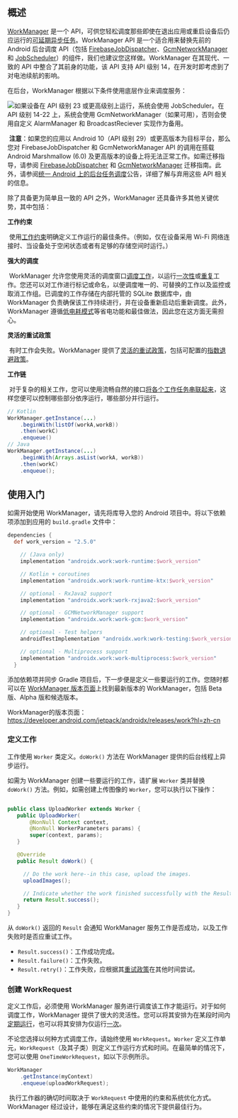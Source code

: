 ## 概述

[WorkManager](https://developer.android.com/reference/androidx/work/WorkManager?hl=zh-cn) 是一个 API，可供您轻松调度那些即使在退出应用或重启设备后仍应运行的[可延期异步任务](https://developer.android.com/topic/libraries/architecture/workmanager?hl=zh-cn#deferrable)。WorkManager API 是一个适合用来替换先前的 Android 后台调度 API（包括 [FirebaseJobDispatcher](https://developer.android.com/topic/libraries/architecture/workmanager/migrating-fb?hl=zh-cn)、[GcmNetworkManager](https://developer.android.com/topic/libraries/architecture/workmanager/migrating-gcm?hl=zh-cn) 和 [JobScheduler](https://developer.android.com/reference/android/app/job/JobScheduler?hl=zh-cn)）的组件，我们也建议您这样做。WorkManager 在其现代、一致的 API 中整合了其前身的功能，该 API 支持 API 级别 14，在开发时即考虑到了对电池续航的影响。

在后台，WorkManager 根据以下条件使用底层作业来调度服务：

![如果设备在 API 级别 23 或更高级别上运行，系统会使用 JobScheduler。在 API 级别 14-22 上，系统会使用 GcmNetworkManager（如果可用），否则会使用自定义 AlarmManager 和 BroadcastReciever 实现作为备用。](https://gitee.com/frewen1225/ImageUploader/raw/master/img/20210611072225.png)



​		**注意**：如果您的应用以 Android 10（API 级别 29）或更高版本为目标平台，那么您对 FirebaseJobDispatcher 和 GcmNetworkManager API 的调用在搭载 Android Marshmallow (6.0) 及更高版本的设备上将无法正常工作。如需迁移指导，请参阅 [FirebaseJobDispatcher](https://developer.android.com/topic/libraries/architecture/workmanager/migrating-fb?hl=zh-cn) 和 [GcmNetworkManager](https://developer.android.com/topic/libraries/architecture/workmanager/migrating-gcm?hl=zh-cn) 迁移指南。此外，请参阅[统一 Android 上的后台任务调度](https://android-developers.googleblog.com/2019/11/unifying-background-task-scheduling-on.html)公告，详细了解与弃用这些 API 相关的信息。

除了具备更为简单且一致的 API 之外，WorkManager 还具备许多其他关键优势，其中包括：

**工作约束**

​		使用[工作约束](https://developer.android.com/topic/libraries/architecture/workmanager/how-to/define-work?hl=zh-cn#constraints)明确定义工作运行的最佳条件。（例如，仅在设备采用 Wi-Fi 网络连接时、当设备处于空闲状态或者有足够的存储空间时运行。）

**强大的调度**

​		WorkManager 允许您使用灵活的调度窗口[调度工作](https://developer.android.com/topic/libraries/architecture/workmanager/how-to/define-work?hl=zh-cn)，以运行[一次性](https://developer.android.com/reference/androidx/work/OneTimeWorkRequest?hl=zh-cn)或[重复](https://developer.android.com/reference/androidx/work/PeriodicWorkRequest?hl=zh-cn)工作。您还可以对工作进行标记或命名，以便调度唯一的、可替换的工作以及监控或取消工作组。已调度的工作存储在内部托管的 SQLite 数据库中，由 WorkManager 负责确保该工作持续进行，并在设备重新启动后重新调度。此外，WorkManager 遵循[低电耗模式](https://developer.android.com/training/monitoring-device-state/doze-standby?hl=zh-cn)等省电功能和最佳做法，因此您在这方面无需担心。

**灵活的重试政策**

​		有时工作会失败。WorkManager 提供了[灵活的重试政策](https://developer.android.com/topic/libraries/architecture/workmanager/how-to/define-work?hl=zh-cn#retries_backoff)，包括可配置的[指数退避政策](https://developer.android.com/reference/androidx/work/BackoffPolicy?hl=zh-cn)。

**工作链**

​		对于复杂的相关工作，您可以使用流畅自然的接口[将各个工作任务串联起来](https://developer.android.com/topic/libraries/architecture/workmanager/how-to/chain-work?hl=zh-cn)，这样您便可以控制哪些部分依序运行，哪些部分并行运行。



```java
// Kotlin
WorkManager.getInstance(...)
    .beginWith(listOf(workA,workB))
    .then(workC)
    .enqueue()
// Java
WorkManager.getInstance(...)
    .beginWith(Arrays.asList(workA, workB))
    .then(workC)
    .enqueue();
```



## 使用入门

如需开始使用 WorkManager，请先将库导入您的 Android 项目中。将以下依赖项添加到应用的 `build.gradle` 文件中：

```groovy
dependencies {
  def work_version = "2.5.0"

    // (Java only)
    implementation "androidx.work:work-runtime:$work_version"

    // Kotlin + coroutines
    implementation "androidx.work:work-runtime-ktx:$work_version"

    // optional - RxJava2 support
    implementation "androidx.work:work-rxjava2:$work_version"

    // optional - GCMNetworkManager support
    implementation "androidx.work:work-gcm:$work_version"

    // optional - Test helpers
    androidTestImplementation "androidx.work:work-testing:$work_version"

    // optional - Multiprocess support
    implementation "androidx.work:work-multiprocess:$work_version"
  }
```

添加依赖项并同步 Gradle 项目后，下一步便是定义一些要运行的工作。您随时都可以在 [WorkManager 版本页面](https://developer.android.com/jetpack/androidx/releases/work?hl=zh-cn)上找到最新版本的 WorkManager，包括 Beta 版、Alpha 版和候选版本。

WorkManager的版本页面：https://developer.android.com/jetpack/androidx/releases/work?hl=zh-cn

### 定义工作

工作使用 `Worker` 类定义。`doWork()` 方法在 WorkManager 提供的后台线程上异步运行。

如需为 WorkManager 创建一些要运行的工作，请扩展 `Worker` 类并替换 `doWork()` 方法。例如，如需创建上传图像的 `Worker`，您可以执行以下操作：

```java

public class UploadWorker extends Worker {
   public UploadWorker(
       @NonNull Context context,
       @NonNull WorkerParameters params) {
       super(context, params);
   }

   @Override
   public Result doWork() {

     // Do the work here--in this case, upload the images.
     uploadImages();

     // Indicate whether the work finished successfully with the Result
     return Result.success();
   }
}
```

从 `doWork()` 返回的 `Result` 会通知 WorkManager 服务工作是否成功，以及工作失败时是否应重试工作。

- `Result.success()`：工作成功完成。
- `Result.failure()`：工作失败。
- `Result.retry()`：工作失败，应根据其[重试政策](https://developer.android.com/topic/libraries/architecture/workmanager/how-to/define-work?hl=zh-cn#retries_backoff)在其他时间尝试。

### 创建 WorkRequest

定义工作后，必须使用 WorkManager 服务进行调度该工作才能运行。对于如何调度工作，WorkManager 提供了很大的灵活性。您可以将其安排为在某段时间内[定期运行](https://developer.android.com/topic/libraries/architecture/workmanager/how-to/define-work?hl=zh-cn#schedule_periodic_work)，也可以将其安排为仅运行[一次](https://developer.android.com/topic/libraries/architecture/workmanager/how-to/define-work?hl=zh-cn#constraints)。

不论您选择以何种方式调度工作，请始终使用 `WorkRequest`。`Worker` 定义工作单元，`WorkRequest`（及其子类）则定义工作运行方式和时间。在最简单的情况下，您可以使用 `OneTimeWorkRequest`，如以下示例所示。

```java
WorkManager
    .getInstance(myContext)
    .enqueue(uploadWorkRequest);
```

​		执行工作器的确切时间取决于 `WorkRequest` 中使用的约束和系统优化方式。WorkManager 经过设计，能够在满足这些约束的情况下提供最佳行为。

​			